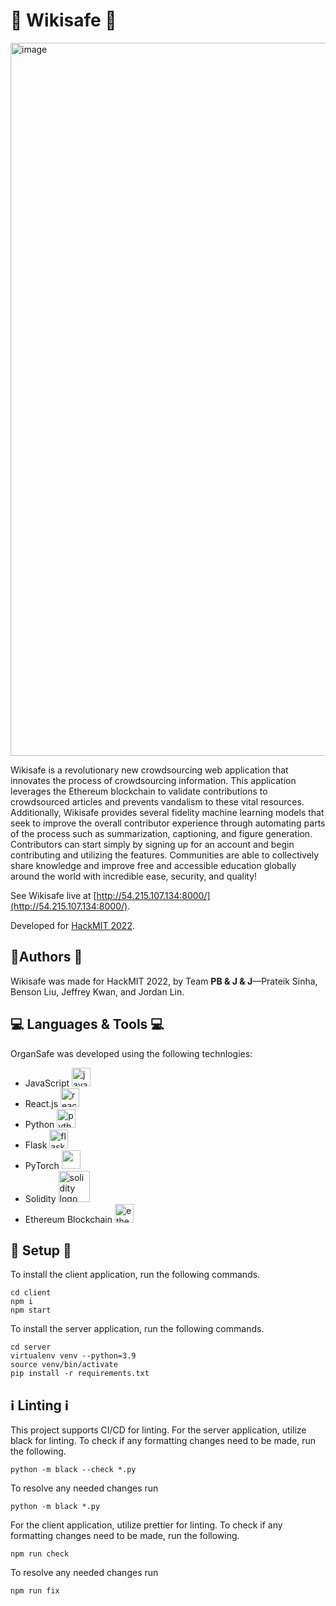 # 📕 Wikisafe 📕

<img width="1141" alt="image" src="https://user-images.githubusercontent.com/67720812/193449380-4fcea915-08f8-4121-8951-09c16428f45f.png">

Wikisafe is a revolutionary new crowdsourcing web application that innovates the process of crowdsourcing information. This application leverages the Ethereum blockchain to validate contributions to crowdsourced articles and prevents vandalism to these vital resources. Additionally, Wikisafe provides several fidelity machine learning models that seek to improve the overall contributor experience through automating parts of the process such as summarization, captioning, and figure generation. Contributors can start simply by signing up for an account and begin contributing and utilizing the features. Communities are able to collectively share knowledge and improve free and accessible education globally around the world with incredible ease, security, and quality!

See Wikisafe live at [http://54.215.107.134:8000/](http://54.215.107.134:8000/).

Developed for [HackMIT 2022](https://hackmit.org/).

## 📝Authors 📝
Wikisafe  was made for HackMIT 2022, by Team **PB & J & J**&mdash;Prateik Sinha, Benson Liu, Jeffrey Kwan, and Jordan Lin.

## 💻 Languages & Tools 💻

OrganSafe was developed using the following technlogies:
- JavaScript <img src="https://seeklogo.com/images/J/javascript-logo-8892AEFCAC-seeklogo.com.png" alt="javascript logo" width="30px"/>
- React.js <img src="https://cdn4.iconfinder.com/data/icons/logos-3/600/React.js_logo-512.png" alt="react.js logo" width="30px"/>
- Python <img src="https://upload.wikimedia.org/wikipedia/commons/thumb/c/c3/Python-logo-notext.svg/1200px-Python-logo-notext.svg.png" alt="python logo" width="30px"/>
- Flask <img src="https://miro.medium.com/max/438/1*0G5zu7CnXdMT9pGbYUTQLQ.png" alt="flask logo" height="30px"/>
- PyTorch <img src="https://pytorch.org/assets/images/pytorch-logo.png" height="30px"/>
- Solidity <img src="https://www.logosvgpng.com/wp-content/uploads/2018/10/solidity-logo-vector.png" alt="solidity logo" width="50px"/>
- Ethereum Blockchain <img src="https://d33wubrfki0l68.cloudfront.net/fcd4ecd90386aeb50a235ddc4f0063cfbb8a7b66/4295e/static/bfc04ac72981166c740b189463e1f74c/40129/eth-diamond-black-white.jpg" alt="ethereum logo" width="30px"/>

## 🔨 Setup 🔨

To install the client application, run the following commands.

```
cd client
npm i
npm start
```

To install the server application, run the following commands.
```
cd server
virtualenv venv --python=3.9
source venv/bin/activate
pip install -r requirements.txt
```

## ℹ Linting ℹ
This project supports CI/CD for linting. For the server application, utilize black for linting. To check if any formatting changes need to be made, run the following.

```
python -m black --check *.py
```

To resolve any needed changes run
```
python -m black *.py
```

For the client application, utilize prettier for linting. To check if any formatting changes need to be made, run the following.

```
npm run check
```

To resolve any needed changes run
```
npm run fix
```
